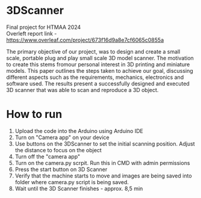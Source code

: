 # 3DScanner
Final project for HTMAA 2024  
Overleft report link - https://www.overleaf.com/project/673f16d9a8e7cf6065c0855a

The primary objective of our project, was to design and create a small scale, portable plug and play small scale 3D model scanner. The motivation to create this stems fromour personal interest in 3D printing and miniature models. This paper outlines the steps taken to achieve our goal, discussing different aspects such as the requirements, mechanics, electronics and software used. The results present a successfully designed and executed 3D scanner that was able to scan and reproduce a 3D object.


# How to run 

1. Upload the code into the Arduino using Arduino IDE
2. Turn on "Camera app" on your device
3. Use buttons on the 3DScanner to set the initial scanning position. Adjust the distance to focus on the object
4. Turn off the "camera app"
5. Turn on the camera.py scrpit. Run this in CMD with admin permissions
6. Press the start button on 3D Scanner
7. Verify that the machine starts to move and images are being saved into folder where camera.py script is being saved. 
8. Wait until the 3D Scanner finishes - approx. 8,5 min
